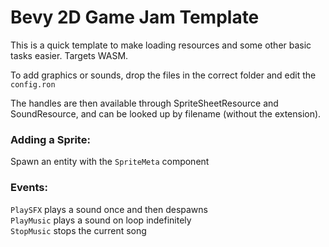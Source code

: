 # Bevy 2D Game Jam Template

This is a quick template to make loading resources and some other basic tasks easier.
Targets WASM.

To add graphics or sounds, drop the files in the correct folder and edit the `config.ron`

The handles are then available through SpriteSheetResource and SoundResource, and can be looked up by filename (without the extension).

### Adding a Sprite:
Spawn an entity with the `SpriteMeta` component

### Events:
`PlaySFX` plays a sound once and then despawns  
`PlayMusic` plays a sound on loop indefinitely  
`StopMusic` stops the current song